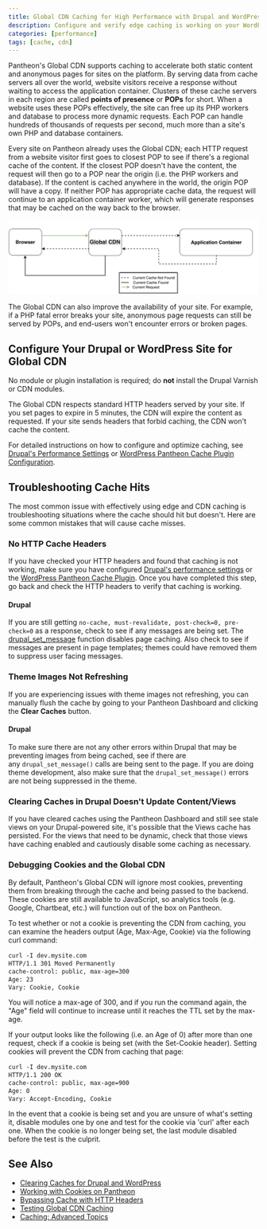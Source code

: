 ```yaml
---
title: Global CDN Caching for High Performance with Drupal and WordPress
description: Configure and verify edge caching is working on your WordPress or Drupal sites.
categories: [performance]
tags: [cache, cdn]
---
```

Pantheon's Global CDN supports caching to accelerate both static content and anonymous pages for sites on the platform. By serving data from cache servers all over the world, website visitors receive a response without waiting to access the application container. Clusters of these cache servers in each region are called **points of presence** or **POPs** for short. When a website uses these POPs effectively, the site can free up its PHP workers and database to process more dynamic requests. Each POP can handle hundreds of thousands of requests per second, much more than a site's own PHP and database containers.

Every site on Pantheon already uses the Global CDN; each HTTP request from a website visitor first goes to closest POP to see if there's a regional cache of the content. If the closest POP doesn't have the content, the request will then go to a POP near the origin (i.e. the PHP workers and database). If the content is cached anywhere in the world, the origin POP will have a copy. If neither POP has appropriate cache data, the request will continue to an application container worker, which will generate responses that may be cached on the way back to the browser.

![Varnish Diagram](../images/cdn-flow.png)

The Global CDN can also improve the availability of your site. For example, if a PHP fatal error breaks your site, anonymous page requests can still be served by POPs, and end-users won't encounter errors or broken pages.

## Configure Your Drupal or WordPress Site for Global CDN

<Alert title="Note" type="info">

No module or plugin installation is required; do **not** install the Drupal Varnish or CDN modules.

</Alert>

The Global CDN respects standard HTTP headers served by your site. If you set pages to expire in 5 minutes, the CDN will expire the content as requested. If your site sends headers that forbid caching, the CDN won't cache the content.

For detailed instructions on how to configure and optimize caching, see [Drupal's Performance Settings](/drupal-cache) or [WordPress Pantheon Cache Plugin Configuration](/wordpress-cache-plugin).

## Troubleshooting Cache Hits

The most common issue with effectively using edge and CDN caching is troubleshooting situations where the cache should hit but doesn't. Here are some common mistakes that will cause cache misses.

### No HTTP Cache Headers

If you have checked your HTTP headers and found that caching is not working, make sure you have configured [Drupal's performance settings](/drupal-cache) or the [WordPress Pantheon Cache Plugin](/wordpress-cache-plugin). Once you have completed this step, go back and check the HTTP headers to verify that caching is working.

#### Drupal

If you are still getting `no-cache, must-revalidate, post-check=0, pre-check=0` as a response, check to see if any messages are being set. The [drupal\_set\_message](https://api.drupal.org/api/drupal/includes%21bootstrap.inc/function/drupal_set_message/7) function disables page caching. Also check to see if messages are present in page templates; themes could have removed them to suppress user facing messages.

### Theme Images Not Refreshing

If you are experiencing issues with theme images not refreshing, you can manually flush the cache by going to your Pantheon Dashboard and clicking the **Clear Caches** button.

#### Drupal

To make sure there are not any other errors within Drupal that may be preventing images from being cached, see if there are any `drupal_set_message()` calls are being sent to the page. If you are doing theme development, also make sure that the `drupal_set_message()` errors are not being suppressed in the theme.

### Clearing Caches in Drupal Doesn't Update Content/Views

If you have cleared caches using the Pantheon Dashboard and still see stale views on your Drupal-powered site, it's possible that the Views cache has persisted. For the views that need to be dynamic, check that those views have caching enabled and cautiously disable some caching as necessary.

### Debugging Cookies and the Global CDN

By default, Pantheon's Global CDN will ignore most cookies, preventing them from breaking through the cache and being passed to the backend. These cookies are still available to JavaScript, so analytics tools (e.g. Google, Chartbeat, etc.) will function out of the box on Pantheon. 

To test whether or not a cookie is preventing the CDN from caching, you can examine the headers output (Age, Max-Age, Cookie) via the following curl command:

```bash{outputLines: 2-5}
curl -I dev.mysite.com
HTTP/1.1 301 Moved Permanently
cache-control: public, max-age=300
Age: 23
Vary: Cookie, Cookie
```

You will notice a max-age of 300, and if you run the command again, the "Age" field will continue to increase until it reaches the TTL set by the max-age.

If your output looks like the following (i.e. an Age of 0) after more than one request, check if a cookie is being set (with the Set-Cookie header). Setting cookies will prevent the CDN from caching that page:

```bash{outputLines: 2-5}
curl -I dev.mysite.com
HTTP/1.1 200 OK
cache-control: public, max-age=900
Age: 0
Vary: Accept-Encoding, Cookie
```

In the event that a cookie is being set and you are unsure of what's setting it, disable modules one by one and test for the cookie via 'curl' after each one. When the cookie is no longer being set, the last module disabled before the test is the culprit.

## See Also

* [Clearing Caches for Drupal and WordPress](/clear-caches)
* [Working with Cookies on Pantheon](/cookies)
* [Bypassing Cache with HTTP Headers](/cache-control)
* [Testing Global CDN Caching](/test-global-cdn-caching)
* [Caching: Advanced Topics](/caching-advanced-topics)

